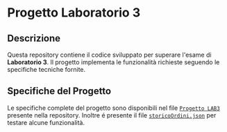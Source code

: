 # Progetto Laboratorio 3

## Descrizione

Questa repository contiene il codice sviluppato per superare l'esame di **Laboratorio 3**. Il progetto implementa le funzionalità richieste seguendo le specifiche tecniche fornite.

## Specifiche del Progetto

Le specifiche complete del progetto sono disponibili nel file [`Progetto LAB3`](./Progetto%20LAB%203.pdf) presente nella repository. Inoltre é presente il file [`storicoOrdini.json`](./storicoOrdini.json) per testare alcune funzionalità.
